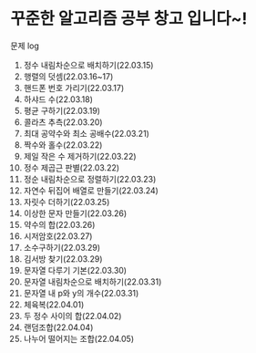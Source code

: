 # 꾸준한 알고리즘 공부 창고 입니다~!
문제 log<br>
1. 정수 내림차순으로 배치하기(22.03.15)<br>
2. 행렬의 덧셈(22.03.16~17)<br>
3. 핸드폰 번호 가리기(22.03.17)<br>
4. 하샤드 수(22.03.18)<br>
5. 평균 구하기(22.03.19)</br>
6. 콜라츠 추측(22.03.20)</br>
7. 최대 공약수와 최소 공배수(22.03.21)</br>
8. 짝수와 홀수(22.03.22)</br>
9. 제일 작은 수 제거하기(22.03.22)</br>
10. 정수 제곱근 판별(22.03.22)</br>
11. 정순 내림차순으로 정렬하기(22.03.23)</br>
12. 자연수 뒤집어 배열로 만들기(22.03.24)</br>
13. 자릿수 더하기(22.03.25)</br>
14. 이상한 문자 만들기(22.03.26)</br>
15. 약수의 합(22.03.26)</br>
16. 시저암호(22.03.27)</br>
17. 소수구하기(22.03.29)</br>
18. 김서방 찾기(22.03.29)</br>
19. 문자열 다루기 기본(22.03.30)</br>
20. 문자열 내림차순으로 배치하기(22.03.31)</br>
21. 문자열 내 p와 y의 개수(22.03.31)</br>
22. 체육복(22.04.01)</br>
23. 두 정수 사이의 합(22.04.02)</br>
24. 랜덤조합(22.04.04)</br>
25. 나누어 떨어지는 조합(22.04.05)</br>